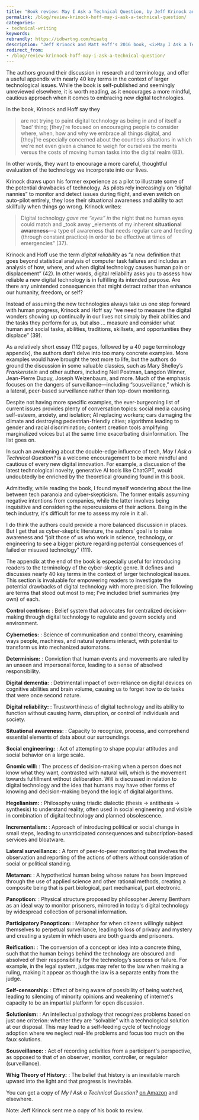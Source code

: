 ```yaml
---
title: "Book review: May I Ask a Technical Question, by Jeff Krinock and Matt Hoff"
permalink: /blog/review-krinock-hoff-may-i-ask-a-technical-question/
categories:
- technical-writing
keywords:
rebrandly: https://idbwrtng.com/miaatq
description: "Jeff Krinock and Matt Hoff's 2016 book, <i>May I Ask a Technical Question? Questions about digital reliability each of us should ask</i>, provides an essential addition to the growing cyber-skeptic genre. The authors don't aim to vilify digital technology, but rather to encourage readers to thoughtfully consider the costs and benefits of each innovation."
redirect_from:
- /blog/review-krinnock-hoff-may-i-ask-a-technical-question/
---
```


The authors ground their discussion in research and terminology, and offer a useful appendix with nearly 40 key terms in the context of larger technological issues. While the book is self-published and seemingly unreviewed elsewhere, it is worth reading, as it encourages a more mindful, cautious approach when it comes to embracing new digital technologies.

In the book, Krinock and Hoff say they 

> are not trying to paint digital technology as being in and of itself a ‘bad’ thing; [they]’re focused on encouraging people to consider where, when, how and why we embrace all things digital, and [they]’re especially concerned about the countless situations in which we’re not even given a chance to weigh for ourselves the merits versus the costs of moving human tasks into the digital realm (83). 

In other words, they want to encourage a more careful, thoughtful evaluation of the technology we incorporate into our lives.

Krinock draws upon his former experience as a pilot to illustrate some of the potential drawbacks of technology. As pilots rely increasingly on “digital nannies” to monitor and detect issues during flight, and even switch on auto-pilot entirely, they lose their situational awareness and ability to act skillfully when things go wrong. Krinock writes:

> Digital technology _gave me “eyes” in_ the night that no human eyes could match and _took away _elements of my inherent **situational awareness**&mdash;a type of awareness that needs regular care and feeding (through constant practice) in order to be effective at times of emergencies” (37).

Krinock and Hoff use the term _digital reliability_ as “a new definition that goes beyond statistical analysis of computer task failures and includes an analysis of how, where, and when digital technology causes human pain or displacement” (42). In other words, digital reliability asks you to assess how reliable a new digital technology is in fulfilling its intended purpose. Are there any unintended consequences that might detract rather than enhance our humanity, freedom, or self? 

Instead of assuming the new technologies always take us one step forward with human progress, Krinock and Hoff say “we need to measure the digital wonders showing up continually in our lives not simply by their abilities and the tasks they perform for us, but also ... measure and consider what human and social tasks, abilities, traditions, skillsets, and opportunities they displace” (39).

As a relatively short essay (112 pages, followed by a 40 page terminology appendix), the authors don’t delve into too many concrete examples. More examples would have brought the text more to life, but the authors do ground the discussion in some valuable classics, such as Mary Shelley’s _Frankenstein_ and other authors, including Neil Postman, Langdon Winner, Jean-Pierre Dupuy, Joseph Weizenbaum, and more. Much of the emphasis focuses on the dangers of surveillance—including “sousveillance,” which is a lateral, peer-based surveillance rather than top-down monitoring.

Despite not having more specific examples, the ever-burgeoning list of current issues provides plenty of conversation topics: social media causing self-esteem, anxiety, and isolation; AI replacing workers; cars damaging the climate and destroying pedestrian-friendly cities; algorithms leading to gender and racial discrimination; content creation tools amplifying marginalized voices but at the same time exacerbating disinformation. The list goes on.

In such an awakening about the double-edge influence of tech, _May I Ask a Technical Question?_ is a welcome encouragement to be more mindful and cautious of every new digital innovation. For example, a discussion of the latest technological novelty, generative AI tools like ChatGPT, would undoubtedly be enriched by the theoretical grounding found in this book.

Admittedly, while reading the book, I found myself wondering about the line between tech paranoia and cyber-skepticism. The former entails assuming negative intentions from companies, while the latter involves being inquisitive and considering the repercussions of their actions. Being in the tech industry, it's difficult for me to assess my role in it all.

I do think the authors could provide a more balanced discussion in places. But I get that as cyber-skeptic literature, the authors’ goal is to raise awareness and “jolt those of us who work in science, technology, or engineering to see a bigger picture regarding potential consequences of failed or misused technology” (111).

The appendix at the end of the book is especially useful for introducing readers to the terminology of the cyber-skeptic genre. It defines and discusses nearly 40 key terms in the context of larger technological issues. This section is invaluable for empowering readers to investigate the potential drawbacks of digital technology with more precision. The following are terms that stood out most to me; I’ve included brief summaries (my own) of each.

**Control centrism:** 
: Belief system that advocates for centralized decision-making through digital technology to regulate and govern society and environment.

**Cybernetics:** 
: Science of communication and control theory, examining ways people, machines, and natural systems interact, with potential to transform us into mechanized automatons.

**Determinism:** 
: Conviction that human events and movements are ruled by an unseen and impersonal force, leading to a sense of absolved responsibility.

**Digital dementia:** 
: Detrimental impact of over-reliance on digital devices on cognitive abilities and brain volume, causing us to forget how to do tasks that were once second nature.

**Digital reliability:** 
: Trustworthiness of digital technology and its ability to function without causing harm, disruption, or control of individuals and society.

**Situational awareness:** 
: Capacity to recognize, process, and comprehend essential elements of data about our surroundings.

**Social engineering:** 
: Act of attempting to shape popular attitudes and social behavior on a large scale.

**Gnomic will:** 
: The process of decision-making when a person does not know what they want, contrasted with natural will, which is the movement towards fulfillment without deliberation. Will is discussed in relation to digital technology and the idea that humans may have other forms of knowing and decision-making beyond the logic of digital algorithms.

**Hegelianism:** 
: Philosophy using triadic dialectic (thesis → antithesis → synthesis) to understand reality, often used in social engineering and visible in combination of digital technology and planned obsolescence.

**Incrementalism:** 
: Approach of introducing political or social change in small steps, leading to unanticipated consequences and subscription-based services and bloatware.

**Lateral surveillance:** 
: A form of peer-to-peer monitoring that involves the observation and reporting of the actions of others without consideration of social or political standing.

**Metaman:** 
: A hypothetical human being whose nature has been improved through the use of applied science and other rational methods, creating a composite being that is part biological, part mechanical, part electronic.

**Panopticon:** 
: Physical structure proposed by philosopher Jeremy Bentham as an ideal way to monitor prisoners, mirrored in today's digital technology by widespread collection of personal information.

**Participatory Panopticon:** 
: Metaphor for when citizens willingly subject themselves to perpetual surveillance, leading to loss of privacy and mystery and creating a system in which users are both guards and prisoners.

**Reification:** 
: The conversion of a concept or idea into a concrete thing, such that the human beings behind the technology are obscured and absolved of their responsibility for the technology’s success or failure. For example, in the legal system, judges may refer to the law when making a ruling, making it appear as though the law is a separate entity from the judge. 

**Self-censorship:** 
: Effect of being aware of possibility of being watched, leading to silencing of minority opinions and weakening of internet's capacity to be an impartial platform for open discussion.

**Solutionism:** 
: An intellectual pathology that recognizes problems based on just one criterion: whether they are “solvable” with a technological solution at our disposal. This may lead to a self-feeding cycle of technology adoption where we neglect real-life problems and focus too much on the faux solutions. 

**Sousveillance:** 
: Act of recording activities from a participant's perspective, as opposed to that of an observer, monitor, controller, or regulator (surveillance).

**Whig Theory of History:** 
: The belief that history is an inevitable march upward into the light and that progress is inevitable. 

You can get a copy of _My I Ask a Technical Question?_ [on Amazon](https://www.amazon.com/May-ask-Technical-Question-Reliability/dp/0998331309) and elsewhere.

Note: Jeff Krinock sent me a copy of his book to review.
